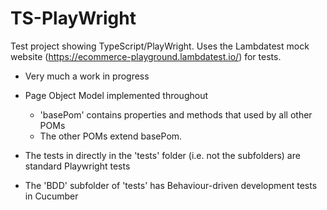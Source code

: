 # TS-PlayWright
Test project showing TypeScript/PlayWright. Uses the Lambdatest mock website (https://ecommerce-playground.lambdatest.io/) for tests.

- Very much a work in progress

- Page Object Model implemented throughout
    - 'basePom' contains properties and methods that used by all other POMs
    - The other POMs extend basePom.

- The tests in directly in the 'tests' folder (i.e. not the subfolders) are standard Playwright tests

- The 'BDD' subfolder of 'tests' has Behaviour-driven development tests in Cucumber 
